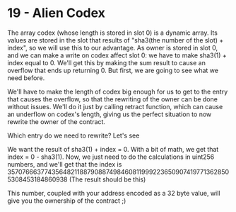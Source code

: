 # 19 - Alien Codex

The array codex (whose length is stored in slot 0) is a dynamic array. Its values are stored in the slot that results of "sha3(the number of the slot) + index", so we will use this to our advantage. As owner is stored in slot 0, and we can make a write on codex affect slot 0: we have to make sha3(1) + index equal to 0. We'll get this by making the sum result to cause an overflow that ends up returning 0. But first, we are going to see what we need before.

We'll have to make the length of codex big enough for us to get to the entry that causes the overflow, so that the rewriting of the owner can be done without issues. We'll do it just by calling retract function, which can cause an underflow on codex's length, giving us the perfect situation to now rewrite the owner of the contract.

Which entry do we need to rewrite? Let's see

We want the result of sha3(1) + index = 0. With a bit of math, we get that index = 0 - sha3(1). Now, we just need to do the calculations in uint256 numbers, and we'll get that the index is 35707666377435648211887908874984608119992236509074197713628505308453184860938 (The result should be this)

This number, coupled with your address encoded as a 32 byte value, will give you the ownership of the contract ;)
